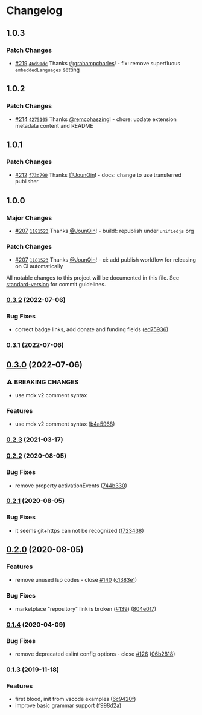 # Changelog

## 1.0.3

### Patch Changes

- [#219](https://github.com/mdx-js/vscode-mdx/pull/219) [`46d91dc`](https://github.com/mdx-js/vscode-mdx/commit/46d91dc43e8c862be089cc4aad34ed2dc4336534) Thanks [@grahampcharles](https://github.com/grahampcharles)! - fix: remove superfluous `embeddedLanguages` setting

## 1.0.2

### Patch Changes

- [#214](https://github.com/mdx-js/vscode-mdx/pull/214) [`4275105`](https://github.com/mdx-js/vscode-mdx/commit/4275105e18d61b231ffcc18b23c7b6e827a35283) Thanks [@remcohaszing](https://github.com/remcohaszing)! - chore: update extension metadata content and README

## 1.0.1

### Patch Changes

- [#212](https://github.com/mdx-js/vscode-mdx/pull/212) [`f73d790`](https://github.com/mdx-js/vscode-mdx/commit/f73d790b52cd70b0c984dd956aece5ef848aaf96) Thanks [@JounQin](https://github.com/JounQin)! - docs: change to use transferred publisher

## 1.0.0

### Major Changes

- [#207](https://github.com/mdx-js/vscode-mdx/pull/207) [`1181523`](https://github.com/mdx-js/vscode-mdx/commit/1181523ff3178be6de05f8a6684d7f4c452e4cf8) Thanks [@JounQin](https://github.com/JounQin)! - build!: republish under `unifiedjs` org

### Patch Changes

- [#207](https://github.com/mdx-js/vscode-mdx/pull/207) [`1181523`](https://github.com/mdx-js/vscode-mdx/commit/1181523ff3178be6de05f8a6684d7f4c452e4cf8) Thanks [@JounQin](https://github.com/JounQin)! - ci: add publish workflow for releasing on CI automatically

All notable changes to this project will be documented in this file. See [standard-version](https://github.com/conventional-changelog/standard-version) for commit guidelines.

### [0.3.2](https://github.com/mdx-js/vscode-mdx/compare/v0.3.1...v0.3.2) (2022-07-06)

### Bug Fixes

- correct badge links, add donate and funding fields ([ed75936](https://github.com/mdx-js/vscode-mdx/commit/ed759369b94121f54e74d91090a6e42f06b9898e))

### [0.3.1](https://github.com/mdx-js/vscode-mdx/compare/v0.3.0...v0.3.1) (2022-07-06)

## [0.3.0](https://github.com/mdx-js/vscode-mdx/compare/v0.2.3...v0.3.0) (2022-07-06)

### ⚠ BREAKING CHANGES

- use mdx v2 comment syntax

### Features

- use mdx v2 comment syntax ([b4a5968](https://github.com/mdx-js/vscode-mdx/commit/b4a5968213d83ccca3dd96d0fd2ce3aaba8ab505))

### [0.2.3](https://github.com/mdx-js/vscode-mdx/compare/v0.2.2...v0.2.3) (2021-03-17)

### [0.2.2](https://github.com/mdx-js/vscode-mdx/compare/v0.2.1...v0.2.2) (2020-08-05)

### Bug Fixes

- remove property activationEvents ([744b330](https://github.com/mdx-js/vscode-mdx/commit/744b330660feb9441e2febfcafff091c8d71ae1e))

### [0.2.1](https://github.com/mdx-js/vscode-mdx/compare/v0.2.0...v0.2.1) (2020-08-05)

### Bug Fixes

- it seems git+https can not be recognized ([f723438](https://github.com/mdx-js/vscode-mdx/commit/f723438cb2f1132d1872157ebe1186214a755b97))

## [0.2.0](https://github.com/mdx-js/vscode-mdx/compare/v0.1.4...v0.2.0) (2020-08-05)

### Features

- remove unused lsp codes - close [#140](https://github.com/mdx-js/vscode-mdx/issues/140) ([c1383e1](https://github.com/mdx-js/vscode-mdx/commit/c1383e192a80752e10463f4cc792ba9b305bf842))

### Bug Fixes

- marketplace "repository" link is broken ([#139](https://github.com/mdx-js/vscode-mdx/issues/139)) ([804e0f7](https://github.com/mdx-js/vscode-mdx/commit/804e0f77438eede4685e01f861056c0a082532e4))

### [0.1.4](https://github.com/rx-ts/vscode-mdx/compare/v0.1.3...v0.1.4) (2020-04-09)

### Bug Fixes

- remove deprecated eslint config options - close [#126](https://github.com/rx-ts/vscode-mdx/issues/126) ([06b2818](https://github.com/rx-ts/vscode-mdx/commit/06b281854214353bec3159120b752ae0e37aecba))

### 0.1.3 (2019-11-18)

### Features

- first blood, init from vscode examples ([6c9420f](https://github.com/rx-ts/vscode-mdx/commit/6c9420f88f97745c07f34b736b51f27594e3c289))
- improve basic grammar support ([f998d2a](https://github.com/rx-ts/vscode-mdx/commit/f998d2ad7d5d1d70aeb4ac440656cab0e55bb3ae))

